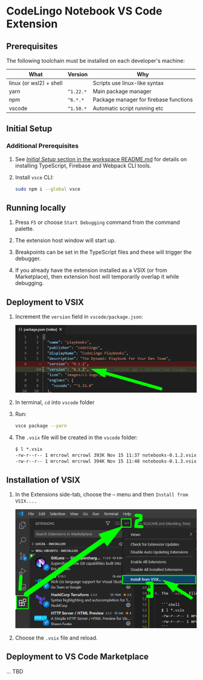 # CodeLingo Notebook VS Code Extension

## Prerequisites

The following toolchain must be installed on each developer's machine:

| What                    | Version   | Why                                    |
| ----------------------- | --------- | -------------------------------------- |
| linux (or wsl2) + shell |           | Scripts use linux-like syntax          |
| yarn                    | `^1.22.*` | Main package manager                   |
| npm                     | `^6.*.*`  | Package manager for firebase functions |
| vscode                  | `^1.50.*` | Automatic script running etc           |

## Initial Setup

### Additional Prerequisites

1. See [_Initial Setup_ section in the workspace README.md](../README.md#initial-setup) for details on installing TypeScript, Firebase and Webpack CLI tools.

2. Install `vsce` CLI:

   ```bash
   sudo npm i --global vsce
   ```

## Running locally

1. Press `F5` or choose `Start Debugging` command from the command palette.

1. The extension host window will start up.

1. Breakpoints can be set in the TypeScript files and these will trigger the debugger.

1. If you already have the extension installed as a VSIX (or from Marketplace), then extension host will temporarily overlap it while debugging.

## Deployment to VSIX

1. Increment the `version` field in `vscode/package.json`:

   ![Increment package version](docs/internal/screenshots/vscode-package-increment-version.png)

2. In terminal, `cd` into `vscode` folder

3. Run:

   ```bash
   vsce package --yarn
   ```

4. The `.vsix` file will be created in the `vscode` folder:

   ```shell
   $ l *.vsix
   -rw-r--r-- 1 mrcrowl mrcrowl 393K Nov 15 11:37 notebooks-0.1.2.vsix
   -rw-r--r-- 1 mrcrowl mrcrowl 394K Nov 15 11:48 notebooks-0.1.3.vsix
   ```

## Installation of VSIX

1. In the Extensions side-tab, choose the `⋯` menu and then `Install from VSIX....`

   ![Install from VSIX](docs/internal/screenshots/vscode-package-install-vsix.png)

2. Choose the `.vsix` file and reload.

## Deployment to VS Code Marketplace

... TBD
